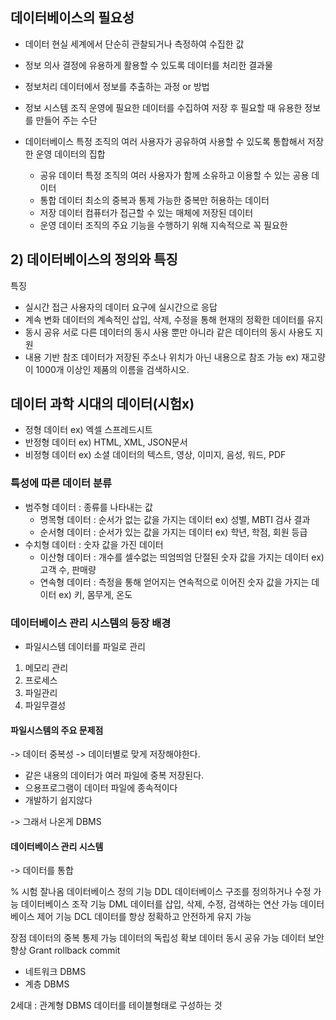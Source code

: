 ## 데이터베이스의 필요성
- 데이터
	현실 세계에서 단순히 관찰되거나 측정하여 수집한 값
- 정보
	의사 결정에 유용하게 활용할 수 있도록 데이터를 처리한 결과물

- 정보처리
	데이터에서 정보를 추출하는 과정 or 방법

- 정보 시스템
	조직 운영에 필요한 데이터를 수집하여 저장 후 필요할 때 유용한 정보를 만들어 주는 수단
- 데이터베이스
	특정 조직의 여러 사용자가 공유하여 사용할 수 있도록 통합해서 저장한 운영 데이터의 집합
	- 공유 데이터
		특정 조직의 여러 사용자가 함께 소유하고 이용할 수 있는 공용 데이터
	- 통합 데이터
		최소의 중복과 통제 가능한 중복만 허용하는 데이터
	- 저장 데이터
		컴퓨터가 접근할 수 있는 매체에 저장된 데이터
	- 운영 데이터
		조직의 주요 기능을 수행하기 위해 지속적으로 꼭 필요한 
## 2) 데이터베이스의 정의와 특징
특징
- 실시간 접근
	사용자의 데이터 요구에 실시간으로 응답
-  계속 변화
	데이터의 계속적인 삽입, 삭제, 수정을 통해 현재의 정확한 데이터를 유지
- 동시 공유
	서로 다른 데이터의 동시 사용 뿐만 아니라 같은 데이터의 동시 사용도 지원
- 내용 기반 참조
	데이터가 저장된 주소나 위치가 아닌 내용으로 참조 가능
	ex) 재고량이 1000개 이상인 제품의 이름을 검색하시오.
## 데이터 과학 시대의 데이터(시험x)
- 정형 데이터
	ex) 엑셀 스프레드시트
- 반정형 데이터
	ex) HTML, XML, JSON문서
- 비정형 데이터
	ex) 소셜 데이터의 텍스트, 영상, 이미지, 음성, 워드, PDF

### 특성에 따른 데이터 분류
- 범주형 데이터 : 종류를 나타내는 값
	- 명목형 데이터 : 순서가 없는 값을 가지는 데이터
		ex) 성별, MBTI 검사 결과
	- 순서형 데이터 : 순서가 있는 값을 가지는 데이터
		ex) 학년, 학점, 회원 등급
- 수치형 데이터 : 숫자 값을 가진 데이터
	- 이산형 데이터 : 개수를 셀수없는 띄엄띄엄 단절된 숫자 값을 가지는 데이터
		ex) 고객 수, 판매량
	- 연속형 데이터 : 측정을 통해 얻어지는 연속적으로 이어진 숫자 값을 가지는 데이터
		ex) 키, 몸무게, 온도

### 데이터베이스 관리 시스템의 등장 배경
- 파일시스템
	데이터를 파일로 관리
1) 메모리 관리
2) 프로세스
3) 파일관리
4) 파일무결성

#### 파일시스템의 주요 문제점
-> 데이터 중복성
-> 데이터별로 맞게 저장해야한다.

- 같은 내용의 데이터가 여러 파일에 중복 저장된다.
- 으용프로그램이 데이터 파일에 종속적이다
- 개발하기 쉽지않다

-> 그래서 나온게 DBMS

#### 데이터베이스 관리 시스템
-> 데이터를 통합

% 시험 잘나옴
데이터베이스 정의 기능 DDL
	데이터베이스 구조를 정의하거나 수정 가능
데이터베이스 조작 기능 DML
	데이터를 삽입, 삭제, 수정, 검색하는 연산 가능
데이터베이스 제어 기능 DCL
	 데이터를 항상 정확하고 안전하게 유지 가능

장점
 데이터의 중복 통제 가능
 데이터의 독립성 확보
 데이터 동시 공유 가능
 데이터 보안 향상
 Grant
 rollback
 commit
- 네트워크 DBMS
- 계층 DBMS

2세대 : 관계형 DBMS
	데이터를 테이블형태로 구성하는 것
